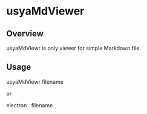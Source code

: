 # usyaMdViewer

## Overview

usyaMdViewr is only viewer for simple Markdown file.

## Usage

 usyaMdViewr filename
 
 or
 
 electron . filename
 